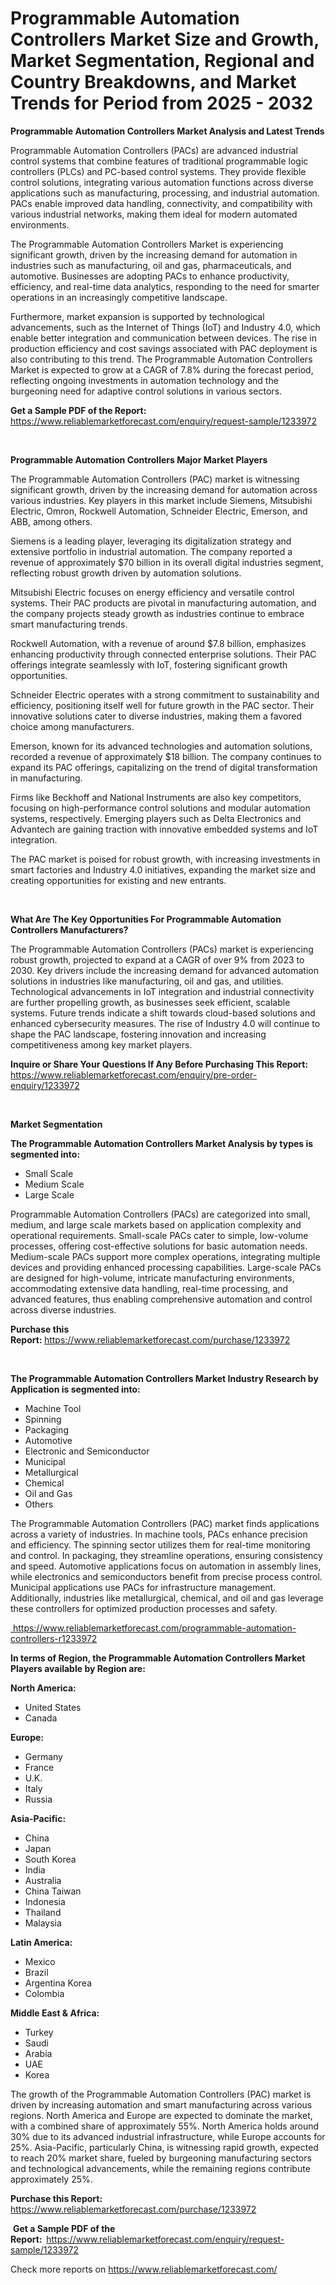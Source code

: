 <p><h1>Programmable Automation Controllers Market Size and Growth, Market Segmentation, Regional and Country Breakdowns, and Market Trends for Period from 2025 -  2032</h1></p><p><strong>Programmable Automation Controllers Market Analysis and Latest Trends</strong></p>
<p><p>Programmable Automation Controllers (PACs) are advanced industrial control systems that combine features of traditional programmable logic controllers (PLCs) and PC-based control systems. They provide flexible control solutions, integrating various automation functions across diverse applications such as manufacturing, processing, and industrial automation. PACs enable improved data handling, connectivity, and compatibility with various industrial networks, making them ideal for modern automated environments.</p><p>The Programmable Automation Controllers Market is experiencing significant growth, driven by the increasing demand for automation in industries such as manufacturing, oil and gas, pharmaceuticals, and automotive. Businesses are adopting PACs to enhance productivity, efficiency, and real-time data analytics, responding to the need for smarter operations in an increasingly competitive landscape.</p><p>Furthermore, market expansion is supported by technological advancements, such as the Internet of Things (IoT) and Industry 4.0, which enable better integration and communication between devices. The rise in production efficiency and cost savings associated with PAC deployment is also contributing to this trend. The Programmable Automation Controllers Market is expected to grow at a CAGR of 7.8% during the forecast period, reflecting ongoing investments in automation technology and the burgeoning need for adaptive control solutions in various sectors.</p></p>
<p><strong>Get a Sample PDF of the Report:&nbsp;</strong> <a href="https://www.reliablemarketforecast.com/enquiry/request-sample/1233972?utm_campaign=2472&utm_medium=2&utm_source=Github&utm_content=ia&utm_term=10042025&utm_id=programmable-automation-controllers">https://www.reliablemarketforecast.com/enquiry/request-sample/1233972</a></p>
<p>&nbsp;</p>
<p><strong>Programmable Automation Controllers Major Market Players</strong></p>
<p><p>The Programmable Automation Controllers (PAC) market is witnessing significant growth, driven by the increasing demand for automation across various industries. Key players in this market include Siemens, Mitsubishi Electric, Omron, Rockwell Automation, Schneider Electric, Emerson, and ABB, among others. </p><p>Siemens is a leading player, leveraging its digitalization strategy and extensive portfolio in industrial automation. The company reported a revenue of approximately $70 billion in its overall digital industries segment, reflecting robust growth driven by automation solutions. </p><p>Mitsubishi Electric focuses on energy efficiency and versatile control systems. Their PAC products are pivotal in manufacturing automation, and the company projects steady growth as industries continue to embrace smart manufacturing trends.</p><p>Rockwell Automation, with a revenue of around $7.8 billion, emphasizes enhancing productivity through connected enterprise solutions. Their PAC offerings integrate seamlessly with IoT, fostering significant growth opportunities.</p><p>Schneider Electric operates with a strong commitment to sustainability and efficiency, positioning itself well for future growth in the PAC sector. Their innovative solutions cater to diverse industries, making them a favored choice among manufacturers.</p><p>Emerson, known for its advanced technologies and automation solutions, recorded a revenue of approximately $18 billion. The company continues to expand its PAC offerings, capitalizing on the trend of digital transformation in manufacturing.</p><p>Firms like Beckhoff and National Instruments are also key competitors, focusing on high-performance control solutions and modular automation systems, respectively. Emerging players such as Delta Electronics and Advantech are gaining traction with innovative embedded systems and IoT integration.</p><p>The PAC market is poised for robust growth, with increasing investments in smart factories and Industry 4.0 initiatives, expanding the market size and creating opportunities for existing and new entrants.</p></p>
<p>&nbsp;</p>
<p><strong>What Are The Key Opportunities For Programmable Automation Controllers Manufacturers?</strong></p>
<p><p>The Programmable Automation Controllers (PACs) market is experiencing robust growth, projected to expand at a CAGR of over 9% from 2023 to 2030. Key drivers include the increasing demand for advanced automation solutions in industries like manufacturing, oil and gas, and utilities. Technological advancements in IoT integration and industrial connectivity are further propelling growth, as businesses seek efficient, scalable systems. Future trends indicate a shift towards cloud-based solutions and enhanced cybersecurity measures. The rise of Industry 4.0 will continue to shape the PAC landscape, fostering innovation and increasing competitiveness among key market players.</p></p>
<p><strong>Inquire or Share Your Questions If Any Before Purchasing This Report:</strong> <a href="https://www.reliablemarketforecast.com/enquiry/pre-order-enquiry/1233972?utm_campaign=2472&utm_medium=2&utm_source=Github&utm_content=ia&utm_term=10042025&utm_id=programmable-automation-controllers">https://www.reliablemarketforecast.com/enquiry/pre-order-enquiry/1233972</a></p>
<p>&nbsp;</p>
<p><strong>Market Segmentation</strong></p>
<p><strong>The Programmable Automation Controllers Market Analysis by types is segmented into:</strong></p>
<p><ul><li>Small Scale</li><li>Medium Scale</li><li>Large Scale</li></ul></p>
<p><p>Programmable Automation Controllers (PACs) are categorized into small, medium, and large scale markets based on application complexity and operational requirements. Small-scale PACs cater to simple, low-volume processes, offering cost-effective solutions for basic automation needs. Medium-scale PACs support more complex operations, integrating multiple devices and providing enhanced processing capabilities. Large-scale PACs are designed for high-volume, intricate manufacturing environments, accommodating extensive data handling, real-time processing, and advanced features, thus enabling comprehensive automation and control across diverse industries.</p></p>
<p><strong>Purchase this Report:&nbsp;</strong><a href="https://www.reliablemarketforecast.com/purchase/1233972?utm_campaign=2472&utm_medium=2&utm_source=Github&utm_content=ia&utm_term=10042025&utm_id=programmable-automation-controllers">https://www.reliablemarketforecast.com/purchase/1233972</a></p>
<p>&nbsp;</p>
<p><strong>The Programmable Automation Controllers Market Industry Research by Application is segmented into:</strong></p>
<p><ul><li>Machine Tool</li><li>Spinning</li><li>Packaging</li><li>Automotive</li><li>Electronic and Semiconductor</li><li>Municipal</li><li>Metallurgical</li><li>Chemical</li><li>Oil and Gas</li><li>Others</li></ul></p>
<p><p>The Programmable Automation Controllers (PAC) market finds applications across a variety of industries. In machine tools, PACs enhance precision and efficiency. The spinning sector utilizes them for real-time monitoring and control. In packaging, they streamline operations, ensuring consistency and speed. Automotive applications focus on automation in assembly lines, while electronics and semiconductors benefit from precise process control. Municipal applications use PACs for infrastructure management. Additionally, industries like metallurgical, chemical, and oil and gas leverage these controllers for optimized production processes and safety.</p></p>
<p><a href="https://www.reliablemarketforecast.com/programmable-automation-controllers-r1233972?utm_campaign=2472&utm_medium=2&utm_source=Github&utm_content=ia&utm_term=10042025&utm_id=programmable-automation-controllers">&nbsp;https://www.reliablemarketforecast.com/programmable-automation-controllers-r1233972</a></p>
<p><strong>In terms of Region, the Programmable Automation Controllers Market Players available by Region are:</strong></p>
<p>
    <p> <strong> North America: </strong>
        <ul>
            <li>United States</li>
            <li>Canada</li>
        </ul>
        </p> 
    <p> <strong> Europe: </strong>
        <ul>
            <li>Germany</li>
            <li>France</li>
            <li>U.K.</li>
            <li>Italy</li>
            <li>Russia</li>
        </ul>
        </p> 
    <p> <strong> Asia-Pacific: </strong>
        <ul>
            <li>China</li>
            <li>Japan</li>
            <li>South Korea</li>
            <li>India</li>
            <li>Australia</li>
            <li>China Taiwan</li>
            <li>Indonesia</li>
            <li>Thailand</li>
            <li>Malaysia</li>
        </ul>
        </p> 
    <p> <strong> Latin America: </strong>
        <ul>
            <li>Mexico</li>
            <li>Brazil</li>
            <li>Argentina Korea</li>
            <li>Colombia</li>
        </ul>
        </p> 
    <p> <strong> Middle East & Africa: </strong>
        <ul>
            <li>Turkey</li>
            <li>Saudi</li>
            <li>Arabia</li>
            <li>UAE</li>
            <li>Korea</li>
        </ul>
    </p>
    </p>
<p><p>The growth of the Programmable Automation Controllers (PAC) market is driven by increasing automation and smart manufacturing across various regions. North America and Europe are expected to dominate the market, with a combined share of approximately 55%. North America holds around 30% due to its advanced industrial infrastructure, while Europe accounts for 25%. Asia-Pacific, particularly China, is witnessing rapid growth, expected to reach 20% market share, fueled by burgeoning manufacturing sectors and technological advancements, while the remaining regions contribute approximately 25%.</p></p>
<p><strong>Purchase this Report: </strong><a href="https://www.reliablemarketforecast.com/purchase/1233972?utm_campaign=2472&utm_medium=2&utm_source=Github&utm_content=ia&utm_term=10042025&utm_id=programmable-automation-controllers">https://www.reliablemarketforecast.com/purchase/1233972</a></p>
<p>&nbsp;<strong>Get a Sample PDF of the Report:&nbsp;&nbsp;</strong><a href="https://www.reliablemarketforecast.com/enquiry/request-sample/1233972?utm_campaign=2472&utm_medium=2&utm_source=Github&utm_content=ia&utm_term=10042025&utm_id=programmable-automation-controllers">https://www.reliablemarketforecast.com/enquiry/request-sample/1233972</a></p>
<p><strong></strong></p>
<p>Check more reports on <a href="https://www.reliablemarketforecast.com/?utm_campaign=2472&utm_medium=2&utm_source=Github&utm_content=ia&utm_term=10042025&utm_id=programmable-automation-controllers">https://www.reliablemarketforecast.com/</a></p>